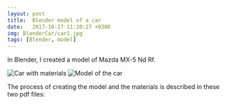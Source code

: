 ```yaml
---
layout: post
title:  Blender model of a car
date:   2017-10-27 11:20:27 +0300
img: BlenderCar/car1.jpg
tags: [Blender, model]
---
```

In Blender, I created a model of Mazda MX-5 Nd Rf.

![Car with materials]({{site.baseurl}}/images/pages/BlenderCar/car2.jpg)
![Model of the car]({{site.baseurl}}/images/pages/BlenderCar/car3.jpg)

The process of creating the model and the materials is described in these two pdf files:

<object data="{{site.baseurl}}/pdf/Creating-model-of-mazda.pdf" width="100%" height="1080px" type='application/pdf'></object>

<object data="{{site.baseurl}}/pdf/Materials-and-textures.pdf" width="100%" height="1080px" type='application/pdf'></object>

